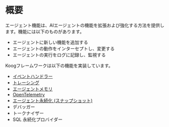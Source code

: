 # 概要

エージェント機能は、AIエージェントの機能を拡張および強化する方法を提供します。機能には以下のものがあります。

- エージェントに新しい機能を追加する
- エージェントの動作をインターセプトし、変更する
- エージェントの実行をログに記録し、監視する

Koogフレームワークは以下の機能を実装しています。

- [イベントハンドラー](agent-event-handlers.md)
- [トレーシング](tracing.md)
- [エージェントメモリ](agent-memory.md)
- [OpenTelemetry](opentelemetry-support.md)
- [エージェント永続化 (スナップショット)](agent-persistence.md)
- デバッガー
- トークナイザー
- SQL 永続化プロバイダー